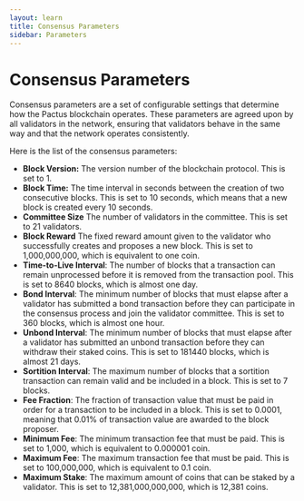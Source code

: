 ```yaml
---
layout: learn
title: Consensus Parameters
sidebar: Parameters
---
```


# Consensus Parameters

Consensus parameters are a set of configurable settings that determine how the Pactus blockchain operates.
These parameters are agreed upon by all validators in the network,
ensuring that validators behave in the same way and that the network operates consistently.

Here is the list of the consensus parameters:

- **Block Version:** The version number of the blockchain protocol.
  This is set to 1.
- **Block Time:** The time interval in seconds between the creation of two consecutive blocks.
  This is set to 10 seconds, which means that a new block is created every 10 seconds.
- **Committee Size** The number of validators in the committee.
  This is set to 21 validators.
- **Block Reward** The fixed reward amount given to the validator who successfully creates and proposes a new block.
  This is set to 1,000,000,000, which is equivalent to one coin.
- **Time-to-Live Interval**: The number of blocks that a transaction can remain unprocessed before
  it is removed from the transaction pool.
  This is set to 8640 blocks, which is almost one day.
- **Bond Interval**: The minimum number of blocks that must elapse after a validator has submitted a bond transaction
  before they can participate in the consensus process and join the validator committee.
  This is set to 360 blocks, which is almost one hour.
- **Unbond Interval**: The minimum number of blocks that must elapse after a validator has submitted
  an unbond transaction before
  they can withdraw their staked coins.
  This is set to 181440 blocks, which is almost 21 days.
- **Sortition Interval**: The maximum number of blocks that a sortition transaction can remain valid and be included
  in a block.
  This is set to 7 blocks.
- **Fee Fraction**: The fraction of transaction value that must be paid in order for a transaction to be included in a block.
  This is set to 0.0001, meaning that 0.01% of transaction value are awarded to the block proposer.
- **Minimum Fee**: The minimum transaction fee that must be paid.
  This is set to 1,000, which is equivalent to 0.000001 coin.
- **Maximum Fee**: The maximum transaction fee that must be paid.
  This is set to 100,000,000, which is equivalent to 0.1 coin.
- **Maximum Stake**: The maximum amount of coins that can be staked by a validator.
  This is set to 12,381,000,000,000, which is 12,381 coins.
